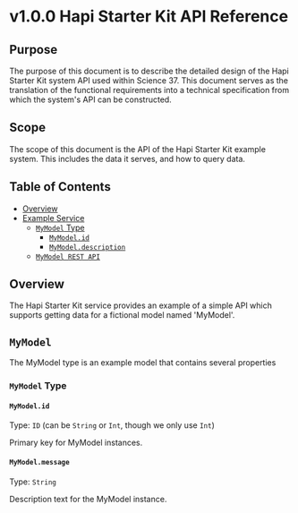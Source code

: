 # v1.0.0 Hapi Starter Kit API Reference

## Purpose

The purpose of this document is to describe the detailed design of the Hapi Starter Kit system API used within Science 37. This document serves as the translation of the functional requirements into a technical specification from which the system's API can be constructed.

## Scope

The scope of this document is the API of the Hapi Starter Kit example system. This includes the data it serves, and how to query data.

## Table of Contents

<!-- toc -->

- [Overview](#Overview)
- [Example Service](#ExampleService)
  - [`MyModel` Type](#MyModel)
    - [`MyModel.id`](#MyModel.id)
    - [`MyModel.description`](#MyModel.description)
  - [`MyModel REST API`](REST.md)
<!-- tocstop -->

## Overview

The Hapi Starter Kit service provides an example of a simple API which supports getting data for a fictional model named 'MyModel'.

<!-- MyModel model definition -->

## <a name="MyModel" /> `MyModel`

The MyModel type is an example model that contains several properties

### <a name="MyModel" /> `MyModel` Type

#### <a name="MyModel.id" /> `MyModel.id`

Type: `ID` (can be `String` or `Int`, though we only use `Int`)

Primary key for MyModel instances.

#### <a name="MyModel.message" /> `MyModel.message`

Type: `String`

Description text for the MyModel instance.